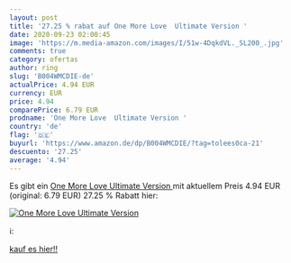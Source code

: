 ```yaml
---
layout: post
title: '27.25 % rabat auf One More Love  Ultimate Version '
date: 2020-09-23 02:00:45
image: 'https://m.media-amazon.com/images/I/51w-4DqkdVL._SL200_.jpg'
comments: true
category: ofertas
author: ring
slug: 'B004WMCDIE-de'
actualPrice: 4.94 EUR
currency: EUR
price: 4.94
comparePrice: 6.79 EUR
prodname: 'One More Love  Ultimate Version '
country: 'de'
flag: '🇩🇪'
buyurl: 'https://www.amazon.de/dp/B004WMCDIE/?tag=tolees0ca-21'
descuento: '27.25'
average: '4.94'
---
```


Es gibt ein [One More Love  Ultimate Version ](https://www.amazon.de/dp/B004WMCDIE/?tag=tolees0ca-21) mit aktuellem Preis 4.94 EUR (original: 6.79 EUR) 27.25 % Rabatt hier:

[![One More Love  Ultimate Version ](https://m.media-amazon.com/images/I/51w-4DqkdVL._SL200_.jpg)](https://www.amazon.de/dp/B004WMCDIE/?tag=tolees0ca-21)

ℹ️:


[kauf es hier!!](https://www.amazon.de/dp/B004WMCDIE/?tag=tolees0ca-21)
